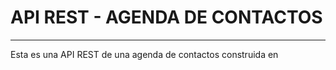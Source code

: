 # API REST - AGENDA DE CONTACTOS
****
Esta es una API REST de una agenda de contactos construida en 